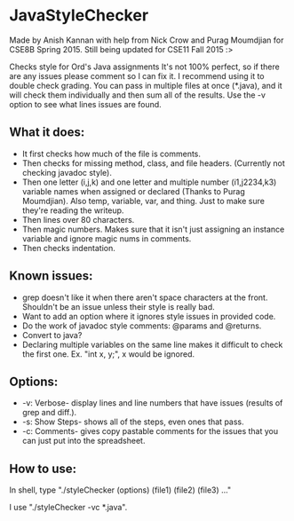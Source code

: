 # JavaStyleChecker
Made by Anish Kannan with help from Nick Crow and Purag Moumdjian for CSE8B Spring 2015. Still being updated for CSE11 Fall 2015 :>

Checks style for Ord's Java assignments
It's not 100% perfect, so if there are any issues please comment so I can fix it. I recommend using it to double check grading.
You can pass in multiple files at once (*.java), and it will check them individually and then sum all of the results. Use the -v option
to see what lines issues are found.

## What it does:
* It first checks how much of the file is comments.
* Then checks for missing method, class, and file headers. (Currently not checking javadoc style).
* Then one letter (i,j,k) and one letter and multiple number (i1,j2234,k3) variable names when assigned or declared (Thanks to Purag Moumdjian). Also temp, variable, var, and thing. Just to make sure they're reading the writeup.
* Then lines over 80 characters.
* Then magic numbers. Makes sure that it isn't just assigning an instance variable and ignore magic nums in comments.
* Then checks indentation.

## Known issues: 
* grep doesn't like it when there aren't space characters at the front. Shouldn't be an issue unless their style is really bad.
* Want to add an option where it ignores style issues in provided code.
* Do the work of javadoc style comments: @params and @returns.
* Convert to java?
* Declaring multiple variables on the same line makes it difficult to check the first one. Ex. "int x, y;", x would be ignored.
 
## Options: 
* -v: Verbose- display lines and line numbers that have issues (results of grep and diff.).
* -s: Show Steps- shows all of the steps, even ones that pass. 
* -c: Comments- gives copy pastable comments for the issues that you can just put into the spreadsheet.

## How to use:
In shell, type "./styleChecker (options) (file1) (file2) (file3) ..."
	
I use "./styleChecker -vc *.java".
